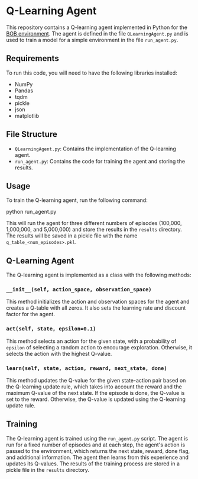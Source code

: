 # Q-Learning Agent

This repository contains a Q-learning agent implemented in Python for the [BOB environment](https://medium.datadriveninvestor.com/bowl-of-balls-bob-new-openai-gym-environment-fa4af856f58c). The agent is defined in the file `QLearningAgent.py` and is used to train a model for a simple environment in the file `run_agent.py`.

## Requirements

To run this code, you will need to have the following libraries installed:

- NumPy
- Pandas
- tqdm
- pickle
- json
- matplotlib

## File Structure

- `QLearningAgent.py`: Contains the implementation of the Q-learning agent.
- `run_agent.py`: Contains the code for training the agent and storing the results.

## Usage

To train the Q-learning agent, run the following command:

python run_agent.py


This will run the agent for three different numbers of episodes (100,000, 1,000,000, and 5,000,000) and store the results in the `results` directory. The results will be saved in a pickle file with the name `q_table_<num_episodes>.pkl`.

## Q-Learning Agent

The Q-learning agent is implemented as a class with the following methods:

### `__init__(self, action_space, observation_space)`

This method initializes the action and observation spaces for the agent and creates a Q-table with all zeros. It also sets the learning rate and discount factor for the agent.

### `act(self, state, epsilon=0.1)`

This method selects an action for the given state, with a probability of `epsilon` of selecting a random action to encourage exploration. Otherwise, it selects the action with the highest Q-value.

### `learn(self, state, action, reward, next_state, done)`

This method updates the Q-value for the given state-action pair based on the Q-learning update rule, which takes into account the reward and the maximum Q-value of the next state. If the episode is done, the Q-value is set to the reward. Otherwise, the Q-value is updated using the Q-learning update rule.

## Training

The Q-learning agent is trained using the `run_agent.py` script. The agent is run for a fixed number of episodes and at each step, the agent's action is passed to the environment, which returns the next state, reward, done flag, and additional information. The agent then learns from this experience and updates its Q-values. The results of the training process are stored in a pickle file in the `results` directory.
